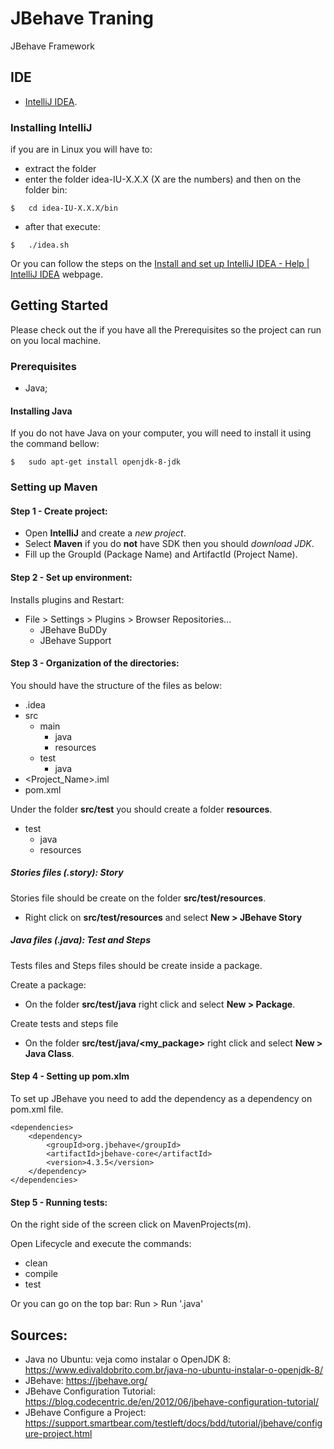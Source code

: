 # JBehave Traning
JBehave Framework

## IDE
* [IntelliJ IDEA](https://www.jetbrains.com/idea/download/).

### Installing IntelliJ
if you are in Linux you will have to:
* extract the folder
* enter the folder idea-IU-X.X.X (X are the numbers) and then on the folder bin:
```
$   cd idea-IU-X.X.X/bin
```
* after that execute:
```
$   ./idea.sh
```
Or you can follow the steps on the [Install and set up IntelliJ IDEA - Help | IntelliJ IDEA](https://www.jetbrains.com/help/idea/install-and-set-up-product.html) webpage.

## Getting Started

Please check out the if you have all the Prerequisites so the project can run on you local machine.

### Prerequisites
* Java;

#### Installing Java
If you do not have Java on your computer, you will need to install it using the command bellow: 

```
$   sudo apt-get install openjdk-8-jdk
```

### Setting up Maven
#### Step 1 - Create project:
* Open **IntelliJ** and create a *new project*.
* Select **Maven** if you do **not** have SDK then you should *download JDK*.
* Fill up the GroupId (Package Name) and ArtifactId (Project Name).

#### Step 2 - Set up environment:
Installs plugins and Restart: 
* File > Settings > Plugins > Browser Repositories...
  * JBehave BuDDy
  * JBehave Support

#### Step 3 - Organization of the directories:
You should have the structure of the files as below:
* .idea
* src
  * main
    * java
    * resources
  * test
    * java
* <Project_Name>.iml
* pom.xml

Under the folder **src/test** you should create a folder **resources**.
* test
  * java
  * resources

##### Stories files (.story): Story
Stories file should be create on the folder **src/test/resources**.
* Right click on **src/test/resources** and select **New > JBehave Story**

##### Java files (.java): Test and Steps
Tests files and Steps files should be create inside a package.

Create a package:
* On the folder **src/test/java** right click and select **New > Package**.

Create tests and steps file
* On the folder **src/test/java/<my_package>** right click and select **New > Java Class**.

#### Step 4 - Setting up pom.xlm
To set up JBehave you need to add the dependency as a dependency on pom.xml file.
```
<dependencies>
    <dependency>
        <groupId>org.jbehave</groupId>
        <artifactId>jbehave-core</artifactId>
        <version>4.3.5</version>
    </dependency>
</dependencies>
```

#### Step 5 - Running tests:
On the right side of the screen click on MavenProjects(*m*).

Open Lifecycle and execute the commands:
* clean
* compile
* test

Or you can go on the top bar: Run > Run '<Test>.java'

## Sources:

* Java no Ubuntu: veja como instalar o OpenJDK 8: https://www.edivaldobrito.com.br/java-no-ubuntu-instalar-o-openjdk-8/
* JBehave: https://jbehave.org/
* JBehave Configuration Tutorial: https://blog.codecentric.de/en/2012/06/jbehave-configuration-tutorial/
* JBehave Configure a Project: https://support.smartbear.com/testleft/docs/bdd/tutorial/jbehave/configure-project.html

